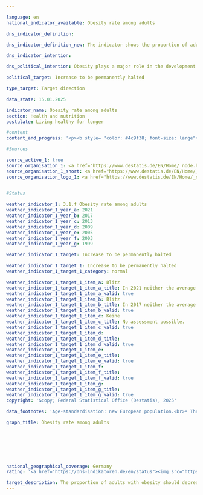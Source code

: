 ```yaml
---

language: en        
national_indicator_available: Obesity rate among adults        

dns_indicator_definition:         

dns_indicator_definition_new: The indicator shows the proportion of adults (aged 18&nbsp;and over) with obesity among all people in the same age group (in %). According to the classification of the World Health Organisation (WHO), people are considered obese if their body mass index (BMI), which is calculated from the ratio of body weight to the square of height, is greater than or equal to 30.        

dns_indicator_intention:         

dns_political_intention: Obesity plays a major role in the development of diseases of civilisation such as cardiovascular disease, diabetes and joint damage. In addition to the health consequences, obesity also has a negative economic and social impact.        

political_target: Increase to be permanently halted        

type_target: Target direction        

data_state: 15.01.2025        

indicator_name: Obesity rate among adults        
section: Health and nutrition        
postulate: Living healthy for longer        

#content         
content_and_progress: '<p><b style= "color: #4c9f38; font-size: large">3.1.f Obesity rate among adults</b><br><br>The Body Mass Index (BMI) serves as a reference value for assessing overweight and, in particular, obesity. It is calculated as the ratio of body weight to the square of body height (expressed in kg/m²). Individual differences in body build, age- and sex-specific characteristics, as well as the composition of body mass, are not taken into account. According to the classification of the World Health Organization (WHO), individuals with a BMI of 25&nbsp;or above are considered overweight, and those with a BMI of 30&nbsp;or above are classified as obese.<br><br>The data basis for this indicator consists of self-reported body weight and height, which are voluntarily collected every four years within the framework of the Mikrozensus, covering 1% of the total population. In self-reports&nbsp;–&nbsp;as collected in the Mikrozensus&nbsp;–&nbsp;body weight is often underestimated compared to measured values, while height tends to be overestimated. Therefore, it can be assumed that the BMI calculated from these data is generally lower than the value that would be determined based on measured data. To ensure comparability of data across different years and regions, and to avoid distortions due to differences in age structure, the results were age-standardised based on the new European Standard Population.<br><br>In 2021, 15.4% of the population aged 18&nbsp;and over were classified as obese. The proportion of obese men was 17.3%, exceeding that of women, of whom 13.3% were affected. In 1999, the proportion was still 10.7%. Even then, women (10.2%) were slightly less affected by obesity than men (11.1%). Thus, the obesity rate among adults has increased and is developing contrary to the politically established targets of the Deutsche Nachhaltigkeitsstrategie. A further 33.6% of the population aged 18&nbsp;and over had a BMI between 25&nbsp;and under 30&nbsp;in 2021. Overall, this meant that 49% of adults were classified as overweight (BMI ≥ 25). The proportion of overweight women was significantly lower at 38.7%, compared to 58.5% of men affected.<br><br>The proportion of obese individuals increases with age and only decreases again at older ages. In 2021, 5.3% of women aged 20&nbsp;to under 25&nbsp;were obese. In the age group 30&nbsp;to under 35, the proportion was already 12.3%. The highest value for women was recorded in the age group 70&nbsp;to under 75, at 20.1%. Among men, the obesity rate was higher than that of women of the same age group in all age groups under 75. The highest rates were recorded in the 45&nbsp;to under 50&nbsp;and 60&nbsp;to under 65&nbsp;age groups, both at 23.5%. In the age group 75&nbsp;and above, women (16.3%) and men (16.1%) were obese at nearly equal rates.</p>'                

#Sources        

source_active_1: true
source_organisation_1: <a href="https://www.destatis.de/EN/Home/_node.html" target="_blank">Federal Statistical Office</a>
source_organisation_1_short: <a href="https://www.destatis.de/EN/Home/_node.html" target="_blank">Federal Statistical Office</a>
source_organisation_logo_1: <a href="https://www.destatis.de/EN/Home/_node.html" target="_blank"><img src="https://dns-indikatoren.de/public/OrgImgEn/destatis.png" alt="Federal Statistical Office" title=" Click here to visit the homepage of the organizationFederal Statistical Office" style="height:60px; width:148px; border:transparent"/></a>
        

#Status        

weather_indicator_1: 3.1.f Obesity rate among adults
weather_indicator_1_year_a: 2021
weather_indicator_1_year_b: 2017
weather_indicator_1_year_c: 2013
weather_indicator_1_year_d: 2009
weather_indicator_1_year_e: 2005
weather_indicator_1_year_f: 2003
weather_indicator_1_year_g: 1999

weather_indicator_1_target: Increase to be permanently halted

weather_indicator_1_target_1: Increase to be permanently halted
weather_indicator_1_target_1_category: normal

weather_indicator_1_target_1_item_a: Blitz
weather_indicator_1_target_1_item_a_title: In 2021 neither the average value nor the last change pointed in the right direction.
weather_indicator_1_target_1_item_a_valid: true
weather_indicator_1_target_1_item_b: Blitz
weather_indicator_1_target_1_item_b_title: In 2017 neither the average value nor the last change pointed in the right direction.
weather_indicator_1_target_1_item_b_valid: true
weather_indicator_1_target_1_item_c: Keine
weather_indicator_1_target_1_item_c_title: No assessment possible.
weather_indicator_1_target_1_item_c_valid: true
weather_indicator_1_target_1_item_d: 
weather_indicator_1_target_1_item_d_title: 
weather_indicator_1_target_1_item_d_valid: true
weather_indicator_1_target_1_item_e: 
weather_indicator_1_target_1_item_e_title: 
weather_indicator_1_target_1_item_e_valid: true
weather_indicator_1_target_1_item_f: 
weather_indicator_1_target_1_item_f_title: 
weather_indicator_1_target_1_item_f_valid: true
weather_indicator_1_target_1_item_g: 
weather_indicator_1_target_1_item_g_title: 
weather_indicator_1_target_1_item_g_valid: true        
copyright: '&copy; Federal Statistical Office (Destatis), 2025'        

data_footnotes: 'Age-standardisation: new European population.<br>• The data is based on a special evaluation and is not publicly available.<br>• The next data update (reporting year 2025) is planned for 2026.'        

graph_title: Obesity rate among adults        

        

        

                

national_geographical_coverage: Germany        
rating: '<a href="https://dns-indikatoren.de/en/status"><img src="https://sdg-indikatoren.de/public/Wettersymbole/Blitz.png" title="In 2021 neither the average value nor the last change pointed in the right direction." alt="Weathersymbol: Thuder strom"/></a>'        

target_description: The proportion of adults with obesity should decrease or remain stable.<br><br>• According to the target formulation, the politically defined target for indicator 3.1.f was not met in the most recent year, 2021, nor on average over the past six years. Indicator 3.1.f is therefore assessed as <b>thunderstorm</b> for 2021.        
---
```


